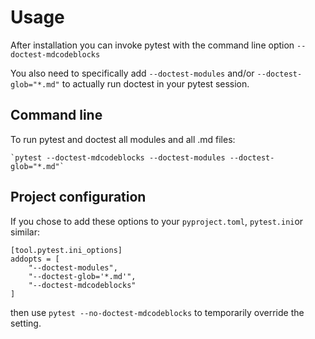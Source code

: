# Usage

After installation you can invoke pytest with the command line option `--doctest-mdcodeblocks`

You also need to specifically add `--doctest-modules` and/or `--doctest-glob="*.md"` to actually run doctest in your pytest session.

## Command line

To run pytest and doctest all modules and all .md files:

```
`pytest --doctest-mdcodeblocks --doctest-modules --doctest-glob="*.md"`
```

## Project configuration

If you chose to add these options to your `pyproject.toml`, `pytest.ini`or similar:

```
[tool.pytest.ini_options]
addopts = [
    "--doctest-modules",
    "--doctest-glob='*.md'",
    "--doctest-mdcodeblocks"
]
```

then use `pytest --no-doctest-mdcodeblocks` to temporarily override the setting.